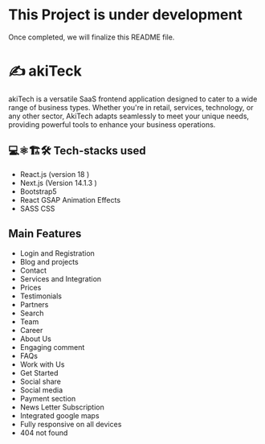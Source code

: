 # This Project is under development

Once completed, we will finalize this README file.

# ✍️ akiTeck

akiTech is a versatile SaaS frontend application designed to cater to a wide range of business types. 
Whether you're in retail, services, technology, or any other sector, AkiTech adapts seamlessly to meet your unique needs,
 providing powerful tools to enhance your business operations.

## 💻⚛️🏗️🛠️ Tech-stacks used

- React.js (version 18 )
- Next.js (Version 14.1.3 )
- Bootstrap5
- React GSAP Animation Effects
- SASS CSS

## Main Features

- Login and Registration
- Blog and projects
- Contact
- Services and Integration
- Prices
- Testimonials
- Partners
- Search 
- Team
- Career
- About Us
- Engaging comment
- FAQs
- Work with Us
- Get Started
- Social share
- Social media
- Payment section
- News Letter Subscription
- Integrated google maps
- Fully responsive on all devices
- 404 not found
